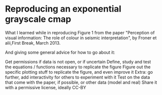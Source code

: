 # Reproducing an exponential grayscale cmap


What I learned while in reproducing Figure 1 from the paper "Perception of visual information: The role of colour in seismic interpretation", by Froner et alii,First Break, March 2013.

And giving some general advice for how to go about it:

Get permissions if data is not open, or if uncertain
Define, study and test the equations / functions necessary to replicate the figure
Figure out the specific plotting stuff to replicate the figure, and even improve it
Extra: go further, add interactivity for others to experiment with it
Test on the data that come with the paper, if possible, or other data (model and real)
Share it with a permissive license, ideally CC-BY
